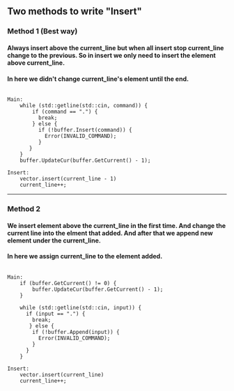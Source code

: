 ## Two methods to write "Insert"

### Method 1 (Best way)
#### Always insert above the current_line but when all insert stop current_line change to the previous. So in insert we only need to insert the element above current_line. 
#### In here we didn't change current_line's element until the end. 
<pre><code>
Main:
    while (std::getline(std::cin, command)) {
        if (command == ".") {
          break;
        } else {
          if (!buffer.Insert(command)) {
            Error(INVALID_COMMAND);
          }
       }
    }
    buffer.UpdateCur(buffer.GetCurrent() - 1);

Insert:
    vector.insert(current_line - 1)
    current_line++;
</code></pre>
***
### Method 2
#### We insert element above the current_line in the first time. And change the current line into the elment that added. And after that we append new element under the current_line.
#### In here we assign current_line to the element added. 
<pre><code>
Main:
    if (buffer.GetCurrent() != 0) {
        buffer.UpdateCur(buffer.GetCurrent() - 1);
    }

    while (std::getline(std::cin, input)) {
      if (input == ".") {
        break;
       } else {
        if (!buffer.Append(input)) {
          Error(INVALID_COMMAND);
        }
      }
    }

Insert:
    vector.insert(current_line)
    current_line++;
</code></pre>